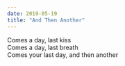 ```yaml
---
date: 2019-05-19
title: "And Then Another"
---
```


Comes a day, last kiss<br>
Comes a day, last breath<br>
Comes your last day, and then another
